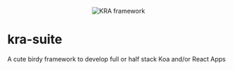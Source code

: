 <p align="center">
<img alt="KRA framework" src="https://avatars1.githubusercontent.com/u/52938933?s=400&u=fbb3079b40858aed4b91dbbd111addc0bac7ddcb&v=4" border="0" />
</p>

# kra-suite
A cute birdy framework to develop full or half stack Koa and/or React Apps
